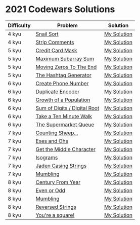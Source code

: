 # 2021 Codewars Solutions

| Difficulty | Problem | Solution |
| ---------- | ------- | -------- |
| 4 kyu     | [Snail Sort](https://www.codewars.com/kata/521c2db8ddc89b9b7a0000c1) | [My Solution](snail_sort.py) |
| 4 kyu     | [Strip Comments](https://www.codewars.com/kata/51c8e37cee245da6b40000bd/python) | [My Solution](strip_comments.py) |
| 5 kyu     | [Credit Card Mask](https://www.codewars.com/kata/5412509bd436bd33920011bc) | [My Solution](credit_card_mask.py) |
| 5 kyu     | [Maximum Subarray Sum](https://www.codewars.com/kata/54521e9ec8e60bc4de000d6c) | [My Solution](maximum_subarray_sum.py) |
| 5 kyu     | [Moving Zeros To The End](https://www.codewars.com/kata/52597aa56021e91c93000cb0) | [My Solution](moving_zeros_to_the_end.py) |
| 5 kyu     | [The Hashtag Generator](https://www.codewars.com/kata/52449b062fb80683ec000024) | [My Solution](hashtag_generator.py) |
| 6 kyu     | [Create Phone Number](https://www.codewars.com/kata/525f50e3b73515a6db000b83) | [My Solution](create_phone_number.py) |
| 6 kyu     | [Duplicate Encoder](https://www.codewars.com/kata/54b42f9314d9229fd6000d9c) | [My Solution](duplicate_encoder.py) |
| 6 kyu     | [Growth of a Population](https://www.codewars.com/kata/563b662a59afc2b5120000c6) | [My Solution](growth_of_population.py) |
| 6 kyu     | [Sum of Digits / Digital Root](https://www.codewars.com/kata/541c8630095125aba6000c00) | [My Solution](sum_of_digits.py) |
| 6 kyu     | [Take a Ten Minute Walk](https://www.codewars.com/kata/54da539698b8a2ad76000228) | [My Solution](take_a_ten_minute_walk.py) |
| 6 kyu     | [The Supermarket Queue](https://www.codewars.com/kata/57b06f90e298a7b53d000a86) | [My Solution](the_supermarket_queue.py) |
| 7 kyu     | [Counting Sheep...](https://www.codewars.com/kata/54edbc7200b811e956000556) | [My Solution](counting_sheeps.py) |
| 7 kyu     | [Exes and Ohs](https://www.codewars.com/kata/55908aad6620c066bc00002a) | [My Solution](exes_and_ohs.py) |
| 7 kyu     | [Get the Middle Character](https://www.codewars.com/kata/56747fd5cb988479af000028) | [My Solution](get_the_middle_character.py) |
| 7 kyu     | [Isograms](https://www.codewars.com/kata/54ba84be607a92aa900000f1) | [My Solution](isograms.py) |
| 7 kyu     | [Jaden Casing Strings](https://www.codewars.com/kata/5390bac347d09b7da40006f6) | [My Solution](jaden_casing.py) |
| 7 kyu     | [Mumbling](https://www.codewars.com/kata/5667e8f4e3f572a8f2000039) | [My Solution](mumbling.py) |
| 8 kyu     | [Century From Year](https://www.codewars.com/kata/5a3fe3dde1ce0e8ed6000097) | [My Solution](century_from_year.py) |
| 8 kyu     | [Even or Odd](https://www.codewars.com/kata/53da3dbb4a5168369a0000fe) | [My Solution](even_or_odd.py) |
| 8 kyu     | [Mumbling](https://www.codewars.com/kata/5667e8f4e3f572a8f2000039) | [My Solution](mumbling.py) |
| 8 kyu     | [Reversed Strings](https://www.codewars.com/kata/5168bb5dfe9a00b126000018) | [My Solution](reserved_strings.py) |
| 8 kyu     | [You're a square!](https://www.codewars.com/kata/54c27a33fb7da0db0100040e) | [My Solution](you_are_a_square.py) |
